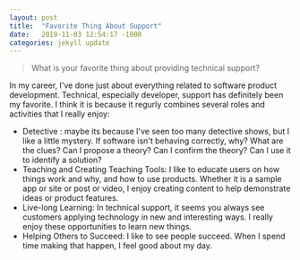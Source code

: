 ```yaml
---
layout: post
title:  "Favorite Thing About Support"
date:   2019-11-03 12:54:17 -1000
categories: jekyll update
---
```

<blockquote>
What is your favorite thing about providing technical support?
</blockquote>

<p>In my career, I've done just about everything related to software product development.  Technical, especially developer, support has definitely been my favorite.  I think it is because it regurly combines several roles and activities that I really enjoy:<p>
<ul>
<li>
Detective : maybe its because I've seen too many detective shows, but I like a little mystery.  If software isn't behaving correctly, why?  What are the clues?  Can I propose a theory?  Can I confirm the theory?  Can I use it to identify a solution?</li>
<li>
Teaching and Creating Teaching Tools: I like to educate users on how things work and why, and how to use products.  Whether it is a sample app or site or post or video, I enjoy creating content to help demonstrate ideas or product features.</li>
<li>
Live-long Learning: In technical support, it seems you always see customers applying technology in new and interesting ways.  I really enjoy these opportunities to learn new things.
</li>
<li>
Helping Others to Succeed:  I like to see people succeed.  When I spend time making that happen, I feel good about my day.</li>
</ul>